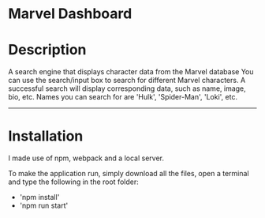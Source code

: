 # Marvel Dashboard

# Description
A search engine that displays character data from the Marvel database
You can use the search/input box to search for different Marvel characters. A successful search will display corresponding data, such as name, image, bio, etc.
Names you can search for are 'Hulk', 'Spider-Man', 'Loki', etc.

---

# Installation
I made use of npm, webpack and a local server. 

To make the application run, simply download all the files, open a terminal and type the following in the root folder:
* 'npm install' 
* 'npm run start'





